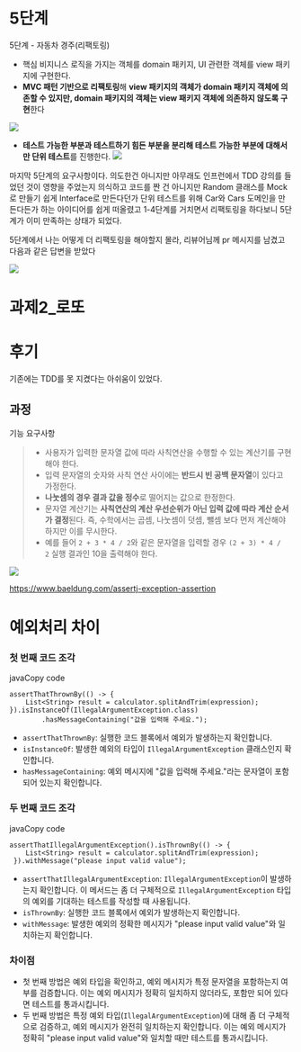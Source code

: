 # 5단계

5단계 - 자동차 경주(리팩토링)
- 핵심 비지니스 로직을 가지는 객체를 domain 패키지, UI 관련한 객체를 view 패키지에 구현한다.
- **MVC 패턴 기반으로 리팩토링**해 **view 패키지의 객체가 domain 패키지 객체에 의존할 수 있지만, domain 패키지의 객체는 view 패키지 객체에 의존하지 않도록 구현**한다

![](https://i.imgur.com/1p9rSZM.png)

- **테스트 가능한 부분과 테스트하기 힘든 부분을 분리해 테스트 가능한 부분에 대해서만 단위 테스트**를 진행한다.
![](https://i.imgur.com/snqyfsY.png)


마지막 5단계의 요구사항이다. 의도한건 아니지만 아무래도 인프런에서 TDD 강의를 들었던 것이 영향을 주었는지 의식하고 코드를 짠 건 아니지만 Random 클래스를 Mock 로 만들기 쉽게 Interface로 만든다던가 단위 테스트를 위해 Car와 Cars 도메인을 만든다든가 하는 아이디어를 쉽게 떠올렸고 1-4단계를 거치면서 리팩토링을 하다보니 5단계가 이미 만족하는 상태가 되었다. 

5단계에서 나는 어떻게 더 리팩토링을 해야할지 몰라, 리뷰어님께 pr 메시지를 남겼고 다음과 같은 답변을 받았다

![](https://i.imgur.com/cYBC3Rk.png)



# 과제2_로또 

# 후기 

기존에는 TDD를 못 지켰다는 아쉬움이 있었다. 

## 과정

기능 요구사항 

> - 사용자가 입력한 문자열 값에 따라 사칙연산을 수행할 수 있는 계산기를 구현해야 한다.
> - 입력 문자열의 숫자와 사칙 연산 사이에는 **반드시 빈 공백 문자열**이 있다고 가정한다.
> - **나눗셈의 경우 결과 값을 정수**로 떨어지는 값으로 한정한다.
> - 문자열 계산기는 **사칙연산의 계산 우선순위가 아닌 입력 값에 따라 계산 순서가 결정**된다. 즉, 수학에서는 곱셈, 나눗셈이 덧셈, 뺄셈 보다 먼저 계산해야 하지만 이를 무시한다.
> - 예를 들어 `2 + 3 * 4 / 2`와 같은 문자열을 입력할 경우 `(2 + 3) * 4 / 2` 실행 결과인 10을 출력해야 한다.




![](https://i.imgur.com/OX3V97x.png)

https://www.baeldung.com/assertj-exception-assertion



 # 예외처리 차이 
 
 ### 첫 번째 코드 조각

javaCopy code

``` JS
assertThatThrownBy(() -> {
    List<String> result = calculator.splitAndTrim(expression);
}).isInstanceOf(IllegalArgumentException.class)
        .hasMessageContaining("값을 입력해 주세요.");
```

- `assertThatThrownBy`: 실행한 코드 블록에서 예외가 발생하는지 확인합니다.
- `isInstanceOf`: 발생한 예외의 타입이 `IllegalArgumentException` 클래스인지 확인합니다.
- `hasMessageContaining`: 예외 메시지에 "값을 입력해 주세요."라는 문자열이 포함되어 있는지 확인합니다.

### 두 번째 코드 조각

javaCopy code

```JS
assertThatIllegalArgumentException().isThrownBy(() -> {
    List<String> result = calculator.splitAndTrim(expression);
 }).withMessage("please input valid value");
```

- `assertThatIllegalArgumentException`: `IllegalArgumentException`이 발생하는지 확인합니다. 이 메서드는 좀 더 구체적으로 `IllegalArgumentException` 타입의 예외를 기대하는 테스트를 작성할 때 사용됩니다.
- `isThrownBy`: 실행한 코드 블록에서 예외가 발생하는지 확인합니다.
- `withMessage`: 발생한 예외의 정확한 메시지가 "please input valid value"와 일치하는지 확인합니다.

### 차이점

- 첫 번째 방법은 예외 타입을 확인하고, 예외 메시지가 특정 문자열을 포함하는지 여부를 검증합니다. 이는 예외 메시지가 정확히 일치하지 않더라도, 포함만 되어 있다면 테스트를 통과시킵니다.
- 두 번째 방법은 특정 예외 타입(`IllegalArgumentException`)에 대해 좀 더 구체적으로 검증하고, 예외 메시지가 완전히 일치하는지 확인합니다. 이는 예외 메시지가 정확히 "please input valid value"와 일치할 때만 테스트를 통과시킵니다.